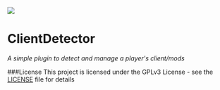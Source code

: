 [![](https://img.shields.io/badge/license-GPLv3-blue)](https://github.com/Sportkanone123/ClientDetector/blob/master/LICENSE)

# ClientDetector
*A simple plugin to detect and manage a player's client/mods*

###License
This project is licensed under the GPLv3 License - see the [LICENSE](https://github.com/Sportkanone123/ClientDetector/blob/master/LICENSE) file for details